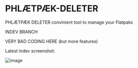 # PHLÆTPÆK-DELETER
PHLÆTPÆK DELETER convinient tool to manage your Flatpaks

INDEV BRANCH

VERY BAD CODING HERE 
(but more features)

Latest indev screenshot:

![image](https://user-images.githubusercontent.com/119310712/205692195-c7c9831c-cc6a-4bd4-9866-337c9721e5bb.png)

